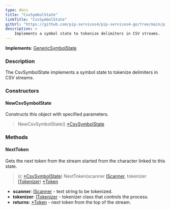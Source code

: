```yaml
---
type: docs
title: "CsvSymbolState"
linkTitle: "CsvSymbolState"
gitUrl: "https://github.com/pip-services4/pip-services4-go/tree/main/pip-services4-expressions-go"
description: > 
    Implements a symbol state to tokenize delimiters in CSV streams.
---
```


**Implements**: [GenericSymbolState](../../tokenizers/generic/generic_symbol_state)

### Description

The CsvSymbolState implements a symbol state to tokenize delimiters in CSV streams.

### Constructors

#### NewCsvSymbolState
Constructs this object with specified parameters.

> NewCsvSymbolState() [*CsvSymbolState]()

### Methods

#### NextToken
Gets the next token from the stream started from the character linked to this state.

> (c [*CsvSymbolState]()) NextToken(scanner [IScanner](../../io/iscanner), tokenizer [ITokenizer](../../tokenizers/itokenizer)) [*Token](../../tokenizers/token)

- **scanner**: [IScanner](../../io/iscanner) - text string to be tokenized.
- **tokenizer**: [ITokenizer](../../tokenizers/itokenizer) - tokenizer class that controls the process.
- **returns**: [*Token](../../tokenizers/token) - next token from the top of the stream.

